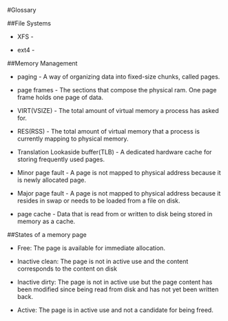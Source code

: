 #Glossary


##File Systems

* XFS - 

* ext4 -

##Memory Management

* paging - A way of organizing data into fixed-size chunks, called pages.

* page frames - The sections that compose the physical ram. One page frame holds one page of data.

* VIRT(VSIZE) - The total amount of virtual memory a process has asked for.

* RES(RSS) - The total amount of virtual memory that a process is currently mapping to physical memory. 

* Translation Lookaside buffer(TLB) - A dedicated hardware cache for storing frequently used pages.

* Minor page fault - A page is not mapped to physical address because it is newly allocated page. 

* Major page fault - A page is not mapped to physical address because it resides in swap or needs to be loaded from a file on disk. 

* page cache - Data that is read from or written to disk being stored in memory as a cache.

##States of a memory page

* Free: The page is available for immediate allocation.

* Inactive clean: The page is not in active use and the content corresponds to the content on disk

* Inactive dirty: The page is not in active use but the page content has been modified since being read from disk and has not yet been written back.

* Active: The page is in active use and not a candidate for being freed.

